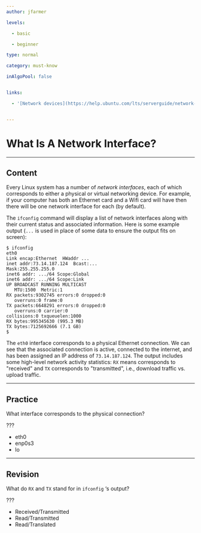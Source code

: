 ```yaml
---
author: jfarmer

levels:

  - basic

  - beginner

type: normal

category: must-know

inAlgoPool: false


links:

  - '[Network devices](https://help.ubuntu.com/lts/serverguide/network-configuration.html){website}'


---
```


# What Is A Network Interface?

---
## Content

Every Linux system has a number of *network interfaces*, each of which corresponds to either a physical or virtual networking device.  For example, if your computer has both an Ethernet card and a Wifi card will have then there will be one network interface for each (by default).

The `ifconfig` command will display a list of network interfaces along with their current status and associated information.  Here is some example output (`...` is used in place of some data to ensure the output fits on screen):

```console
$ ifconfig
eth0
Link encap:Ethernet  HWaddr ...
inet addr:73.14.187.124  Bcast:...  
Mask:255.255.255.0
inet6 addr: .../64 Scope:Global
inet6 addr: .../64 Scope:Link
UP BROADCAST RUNNING MULTICAST
   MTU:1500  Metric:1
RX packets:9302745 errors:0 dropped:0 
   overruns:0 frame:0
TX packets:6648291 errors:0 dropped:0 
   overruns:0 carrier:0
collisions:0 txqueuelen:1000
RX bytes:995345630 (995.3 MB)
TX bytes:7125692666 (7.1 GB)
$
```

The `eth0` interface corresponds to a physical Ethernet connection.  We can see that the associated connection is active, connected to the internet, and has been assigned an IP address of `73.14.187.124`.  The output includes some high-level network activity statistics: `RX` means corresponds to "received" and `TX` corresponds to "transmitted", i.e., download traffic vs. upload traffic.

---
## Practice

What interface corresponds to the physical connection?

??? 

* eth0
* enp0s3
* lo

---
## Revision

What do `RX` and `TX` stand for in `ifconfig` ‘s output? 

???

* Received/Transmitted
* Read/Transmitted
* Read/Translated

